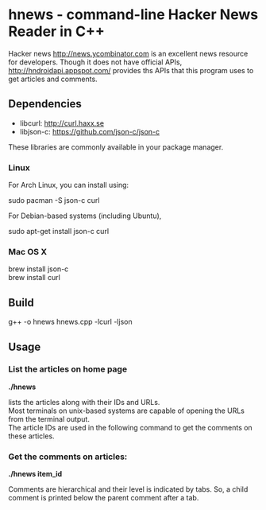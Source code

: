 # hnews - command-line Hacker News Reader in C++

Hacker news http://news.ycombinator.com is an excellent news resource for developers. 
Though it does not have official APIs, http://hndroidapi.appspot.com/ provides ths 
APIs that this program uses to get articles and comments.  


## Dependencies

* libcurl: http://curl.haxx.se
* libjson-c: https://github.com/json-c/json-c

These libraries are commonly available in your package manager.

### Linux

For Arch Linux, you can install using:

sudo pacman -S json-c curl

For Debian-based systems (including Ubuntu), 

sudo apt-get install json-c curl

### Mac OS X

brew install json-c  
brew install curl  


## Build
g++ -o hnews hnews.cpp -lcurl -ljson

## Usage

### List the articles on home page

**./hnews**  

lists the articles along with their IDs and URLs.  
Most terminals on unix-based systems are capable of opening the URLs from the terminal output.  
The article IDs are used in the following command to get the comments on these articles.  

### Get the comments on articles:  

**./hnews item_id**  

Comments are hierarchical and their level is indicated by tabs. So, a child comment is printed below the parent comment after a tab.

